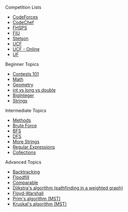Competition Lists

* [CodeForces](https://github.com/c4cheats/Competitive-Programming/wiki/CodeForces-Competitions)
* [CodeChef](https://github.com/c4cheats/Competitive-Programming/wiki/CodeChef-Competitions)
* [FHSPS](https://github.com/c4cheats/Competitive-Programming/wiki/FHSPS-Competitions)
* [FIU](https://github.com/c4cheats/Competitive-Programming/wiki/FIU-Competitions)
* [Stetson](https://github.com/c4cheats/Competitive-Programming/wiki/Stetson-Competitions)
* [UCF](https://github.com/c4cheats/Competitive-Programming/wiki/UCF-Contests)
* [UCF - Online](https://github.com/c4cheats/Competitive-Programming/wiki/UCF-Online---Contests)
* [UF](https://github.com/c4cheats/Competitive-Programming/wiki/UF-Competitions)

Beginner Topics

* [Contests 101](https://github.com/c4cheats/Competitive-Programming/wiki/Contests-101)
* [Math](https://github.com/c4cheats/Competitive-Programming/wiki/Math)
* [Geometry](https://github.com/c4cheats/Competitive-Programming/wiki/Geometry)
* [int vs long vs double](https://github.com/c4cheats/Competitive-Programming/wiki/int-vs-long-vs-double)
* [BigInteger](https://github.com/c4cheats/Competitive-Programming/wiki/BigInteger)
* [Strings](https://github.com/c4cheats/Competitive-Programming/wiki/Strings)

Intermediate Topics

* [Methods](https://github.com/c4cheats/Competitive-Programming/wiki/Methods)
* [Brute Force](https://github.com/c4cheats/Competitive-Programming/wiki/Brute-Force)
* [BFS](https://github.com/c4cheats/Competitive-Programming/wiki/BFS)
* [DFS](https://github.com/c4cheats/Competitive-Programming/wiki/DFS)
* [More Strings](https://github.com/c4cheats/Competitive-Programming/wiki/More-Strings)
* [Regular Expressions](https://github.com/c4cheats/Competitive-Programming/wiki/Regular-Expressions)
* [Collections](https://github.com/c4cheats/Competitive-Programming/wiki/Collections)

Advanced Topics

* [Backtracking](http://github.com/c4cheats/Competitive-Programming/wiki/Backtracking)
* [Floodfill](http://github.com/c4cheats/Competitive-Programming/wiki/Floodfill)
* [Comparable](https://github.com/c4cheats/Competitive-Programming/wiki/Comparable)
* [Dijkstra's algorithm (pathfinding in a weighted graph)](https://github.com/c4cheats/Competitive-Programming/wiki/Dijkstra's-algorithm-(pathfinding-in-a-weighted-graph))
* [Floyd-Warshall](https://github.com/c4cheats/Competitive-Programming/wiki/Floyd-Warshall)
* [Prim's algorithm (MST)](https://github.com/c4cheats/Competitive-Programming/wiki/Prim's-algorithm-(minimum-spanning-trees))
* [Kruskal's algorithm (MST)](https://github.com/c4cheats/Competitive-Programming/wiki/Kruskal)
